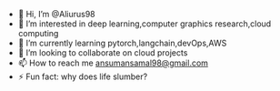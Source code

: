- 👋 Hi, I’m @Aliurus98
- 👀 I’m interested in deep learning,computer graphics research,cloud computing
- 🌱 I’m currently learning pytorch,langchain,devOps,AWS
- 💞️ I’m looking to collaborate on cloud projects
- 📫 How to reach me ansumansamal98@gmail.com
- ⚡ Fun fact: why does life slumber?

<!---
Aliurus98/Aliurus98 is a ✨ special ✨ repository because its `README.md` (this file) appears on your GitHub profile.
You can click the Preview link to take a look at your changes.
--->
